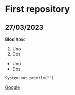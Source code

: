 # First repository
## 27/03/2023

**Blod**
*Italic*

1. Uno
2. Dos

* Uno
* Dos

`System.out.println("")`

[Google](https://www.google.com)